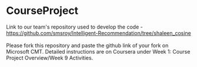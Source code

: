 # CourseProject

Link to our team's repository used to develop the code - https://github.com/smsroy/Intelligent-Recommendation/tree/shaleen_cosine <br> <br>
Please fork this repository and paste the github link of your fork on Microsoft CMT. Detailed instructions are on Coursera under Week 1: Course Project Overview/Week 9 Activities.
